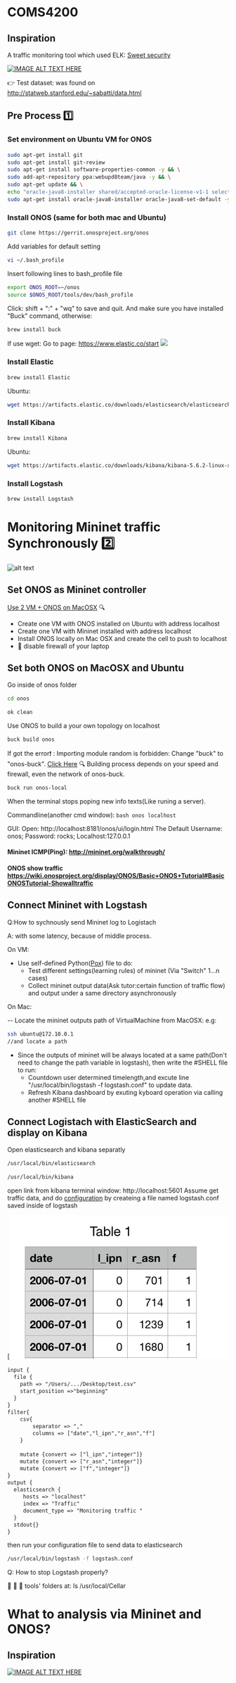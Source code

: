 # COMS4200
## Inspiration
A traffic monitoring tool which used ELK: [Sweet security](https://github.com/TravisFSmith/SweetSecurity)

[![IMAGE ALT TEXT HERE](https://img.youtube.com/vi/7DFg9Ez2sJE/0.jpg)](https://www.youtube.com/watch?v=7DFg9Ez2sJE)



:point_right: Test dataset: was found on http://statweb.stanford.edu/~sabatti/data.html

## Pre Process :one:
### Set environment on Ubuntu VM for ONOS
```bash
sudo apt-get install git
sudo apt-get install git-review
sudo apt-get install software-properties-common -y && \
sudo add-apt-repository ppa:webupd8team/java -y && \
sudo apt-get update && \
echo "oracle-java8-installer shared/accepted-oracle-license-v1-1 select true" | sudo debconf-set-selections && \
sudo apt-get install oracle-java8-installer oracle-java8-set-default -y
```
### Install ONOS (same for both mac and Ubuntu)
```bash
git clone https://gerrit.onosproject.org/onos
```
Add variables for default setting
```bash
vi ~/.bash_profile
```
Insert following lines to bash_profile file
```bash
export ONOS_ROOT=~/onos
source $ONOS_ROOT/tools/dev/bash_profile
```
Click: shift + ":" + "wq" to save and quit. And make sure you have installed "Buck" command, otherwise:
```bash
brew install buck
```

If use wget:
Go to page: https://www.elastic.co/start
![](https://github.com/Remosy/COMS4200/blob/master/Screen%20Shot%202017-10-02%20at%201.03.57%20am.png=100x20)
### Install Elastic
```bash
brew install Elastic
```
Ubuntu:
```bash
wget https://artifacts.elastic.co/downloads/elasticsearch/elasticsearch-5.6.2.tar.gz
```
### Install Kibana
```bash
brew install Kibana
```
Ubuntu:
```bash
wget https://artifacts.elastic.co/downloads/kibana/kibana-5.6.2-linux-x86_64.tar.gz
```
### Install Logstash
```bash
brew install Logstash
```
# Monitoring Mininet traffic Synchronously :two:
![alt text](https://image.slidesharecdn.com/bc47faae-18c7-45c9-b3f6-c400b4aff1d3-161215100509/95/software-architectures-week-3-microservicebased-architectures-41-638.jpg?cb=1482171534)
## Set ONOS as Mininet controller 
[Use 2 VM + ONOS on MacOSX](https://groups.google.com/a/onosproject.org/forum/#!topic/onos-discuss/5Z3OQFjLKF0) :mag:
* Create one VM with ONOS installed on Ubuntu with address localhost
* Create one VM with Mininet installed with address localhost
* Install ONOS locally on Mac OSX and create the cell to push to localhost
* :purple_heart: disable firewall of your laptop

## Set both ONOS on MacOSX and Ubuntu
Go inside of onos folder
```bash
cd onos
```
```bash
ok clean
```
Use ONOS to build a your own topology on localhost
```bash
buck build onos
```
If got the error:heavy_exclamation_mark: : Importing module random is forbidden: Change "buck" to "onos-buck".
[Click Here](https://groups.google.com/a/onosproject.org/d/topic/onos-dev/nMTghD3mLnQ?fromplusone=1) :mag:
Building process depends on your speed and firewall, even the network of onos-buck.
```bash
buck run onos-local
```
When the terminal stops poping new info texts(Like runing a server). 

Commandline(another cmd window): ```bash onos localhost ```

GUI: Open: http://localhost:8181/onos/ui/login.html The Default Username: onos; Password: rocks;
Localhost:127.0.0.1

#### Mininet ICMP(Ping): http://mininet.org/walkthrough/

#### ONOS show traffic https://wiki.onosproject.org/display/ONOS/Basic+ONOS+Tutorial#BasicONOSTutorial-Showalltraffic

## Connect Mininet with Logstash
Q:How to sychnously send Mininet log to Logistach 

A: with some latency, because of middle process.

On VM:

* Use self-defined Python([Pox](https://github.com/mininet/mininet/wiki/Introduction-to-Mininet#openflow-controllers)) file to do:
  * Test different settings(learning rules) of mininet (Via "Switch" 1...n cases)
  * Collect mininet output data(Ask tutor:certain function of traffic flow) and output under a same directory asynchronously

On Mac:

-- Locate the mininet outputs path of VirtualMachine from MacOSX: e.g: 
```bash 
ssh ubuntu@172.10.0.1 
//and locate a path
```

* Since the outputs of mininet will be always located at a same path(Don't need to change the path variable in logstash), then write the #SHELL file to run:
  * Countdown user determined timelength,and excute line "/usr/local/bin/logstash -f logstash.conf" to update data.
  * Refresh Kibana dashboard by exuting kyboard operation via calling another #SHELL file

## Connect Logistach with ElasticSearch and display on Kibana
Open elasticsearch and kibana separatly
```bash
/usr/local/bin/elasticsearch
```
```bash
/usr/local/bin/kibana
```
open link from kibana terminal window: http://localhost:5601
Assume get traffic data, and do [configuration](https://www.elastic.co/guide/en/logstash/current/configuration-file-structure.html) by createing a file named logstash.conf saved inside of logstash

[![IMAGE ALT TEXT HERE](https://github.com/Remosy/COMS4200/blob/master/Screen%20Shot%202017-08-27%20at%207.21.58%20pm.png)
```
input {
  file {
    path => "/Users/.../Desktop/test.csv"
    start_position =>"beginning"
  }
}
filter{
    csv{
        separator => ","
        columns => ["date","l_ipn","r_asn","f"]
    }

    mutate {convert => ["l_ipn","integer"]}
    mutate {convert => ["r_asn","integer"]}
    mutate {convert => ["f","integer"]}
}
output {
  elasticsearch {
     hosts => "localhost"
     index => "Traffic"
     document_type => "Monitoring traffic "
  }
  stdout{}
}

```
then run your configuration file to send data to elasticsearch
```bash
/usr/local/bin/logstash -f logstash.conf
```
Q: How to stop Logstash properly?

:ghost: :tada: :ghost:
tools' folders at:  ls /usr/local/Cellar

# What to analysis via Mininet and ONOS?

## Inspiration
[![IMAGE ALT TEXT HERE](https://img.youtube.com/vi/Q3ptlUWoAE8/0.jpg)](https://www.youtube.com/watch?v=Q3ptlUWoAE8)





